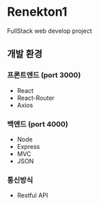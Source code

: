 # Renekton1
FullStack web develop project

## 개발 환경

### 프론트엔드 (port 3000)
- React
- React-Router
- Axios

### 백엔드 (port 4000)
- Node
- Express
- MVC
- JSON

### 통신방식
- Restful API

